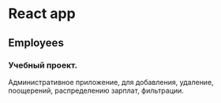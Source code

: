 # React app

## Employees

### Учебный проект. 
Административное приложение, для добавления, удаление, поощерений, распределению зарплат, фильтрации.
 
